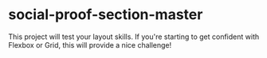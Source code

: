 # social-proof-section-master
This project will test your layout skills. If you're starting to get confident with Flexbox or Grid, this will provide a nice challenge!
